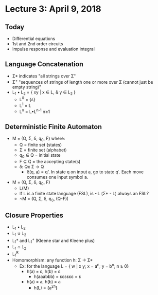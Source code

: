# Lecture 3: April 9, 2018
## Today
* Differential equations
* 1st and 2nd order circuits
* Impulse response and evaluation integral
## Language Concatenation
* Σ* indicates "all strings over Σ"
* Σ<sup>+</sup> "sequences of strings of length one or more over Σ (cannot just be empty string)"
* L<sub>1</sub> • L<sub>2</sub> = { xy | x ∈ L, & y ∈ L<sub>2</sub> }
  * L<sup>0</sup> = {ε}
  * L<sup>1</sup> = L
  * L<sup>n</sup> = L•L<sup>n-1</sup> n≥1 
## Deterministic Finite Automaton
* M = (Q, Σ, δ, q<sub>0</sub>, F) where:
  * Q = finite set (states)
  * Σ = finite set (alphabet)
  * q<sub>0</sub> ∈ Q = initial state
  * F ⊆ Q = the accepting state(s)
  * δ: Qx Σ → Q
    * δ(q, a) = q'. In state q on input a, go to state q'. Each move consumes one input symbol a.
* M = (Q, Σ, δ, q<sub>0</sub>, F) 
  * L(M)
  * If L is a finite state language (FSL), is ~L (Σ* - L) always an FSL? 
  * ~M = (Q, Σ, δ, q<sub>0</sub>, (Q-F))
## Closure Properties
* L<sub>1</sub> • L<sub>2</sub>
* L<sub>1</sub> ∪ L<sub>2</sub>
* L<sub>1</sub>* and L<sub>1</sub><sup>+</sup> (Kleene star and Kleene plus)
* L<sub>1</sub> ∩ L<sub>2</sub>
* L<sub>1</sub><sup>R</sup>
* Homomorphism: any function h: Σ → Σ*
  * Ex: for the language L = { w | x y; x = a<sup>n</sup>; y = b<sup>n</sup>; n ≥ 0} 
    * h(a) = ε, h(b) = ε
      * h(aaabbb) = εεεεεε = ε
    * h(a) = a, h(b) = a
      * h(L) = {a<sup>2n</sup>}
